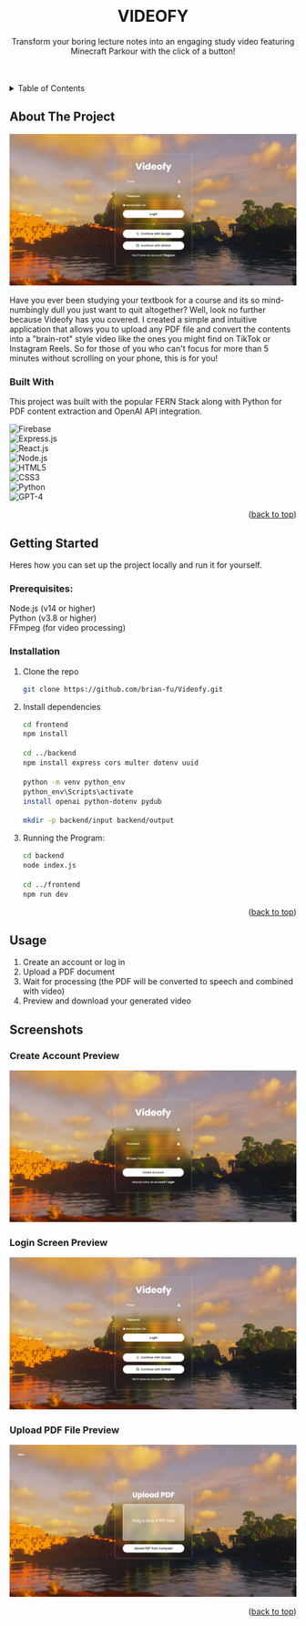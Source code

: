 <a id="readme-top"></a>




<!-- PROJECT LOGO -->
<br />
<div align="center">
  <h1 align="center">VIDEOFY</h1>

  <p align="center">
    Transform your boring lecture notes into an engaging study video featuring Minecraft Parkour with the click of a button!
    <br />
    <br />
    <br />
  </p>
</div>



<!-- TABLE OF CONTENTS -->
<details>
  <summary>Table of Contents</summary>
  <ol>
    <li>
      <a href="#about-the-project">About The Project</a>
      <ul>
        <li><a href="#built-with">Built With</a></li>
      </ul>
    </li>
    <li>
      <a href="#getting-started">Getting Started</a>
      <ul>
        <li><a href="#prerequisites">Prerequisites</a></li>
        <li><a href="#installation">Installation</a></li>
      </ul>
    </li>
    <li><a href="#usage">Usage</a></li>
  </ol>
</details>



<!-- ABOUT THE PROJECT -->
## About The Project

![Login Screen Preview](frontend/src/assets/readme-ss/login-screen-preview.jpg)

Have you ever been studying your textbook for a course and its so mind-numbingly dull you just want to quit altogether? Well, look no further because Videofy has you covered. I created a simple and intuitive application that allows you to upload any PDF file and convert the contents into a "brain-rot" style video like the ones you might find on TikTok or Instagram Reels. So for those of you who can't focus for more than 5 minutes without scrolling on your phone, this is for you!



### Built With

This project was built with the popular FERN Stack along with Python for PDF content extraction and OpenAI API integration.

![Firebase](https://img.shields.io/badge/Firebase-%23FFCA28.svg?style=for-the-badge&logo=firebase&logoColor=black) <br />
![Express.js](https://img.shields.io/badge/Express.js-000000.svg?style=for-the-badge&logo=express&logoColor=white) <br />
![React.js](https://img.shields.io/badge/React.js-%2361DAFB.svg?style=for-the-badge&logo=react&logoColor=white) <br />
![Node.js](https://img.shields.io/badge/Node.js-43853D.svg?style=for-the-badge&logo=node.js&logoColor=white) <br />
![HTML5](https://img.shields.io/badge/html5-%23E34F26.svg?style=for-the-badge&logo=html5&logoColor=white) <br />
![CSS3](https://img.shields.io/badge/css3-%231572B6.svg?style=for-the-badge&logo=css3&logoColor=white) <br />
![Python](https://img.shields.io/badge/python-3670A0?style=for-the-badge&logo=python&logoColor=ffdd54) <br />
![GPT-4](https://img.shields.io/badge/OpenAI_GPT--4-412991.svg?style=for-the-badge&logo=openai&logoColor=white) 
<p align="right">(<a href="#readme-top">back to top</a>)</p>



<!-- GETTING STARTED -->
## Getting Started

Heres how you can set up the project locally and run it for yourself. 

### Prerequisites:
Node.js (v14 or higher) <br />
Python (v3.8 or higher) <br />
FFmpeg (for video processing)

### Installation

1. Clone the repo
   ```sh
   git clone https://github.com/brian-fu/Videofy.git
   ```
2. Install dependencies
   ```sh
   cd frontend
   npm install

   cd ../backend
   npm install express cors multer dotenv uuid
  
   python -m venv python_env
   python_env\Scripts\activate
   install openai python-dotenv pydub

   mkdir -p backend/input backend/output
   ```
3. Running the Program:
   ```sh
   cd backend
   node index.js

   cd ../frontend
   npm run dev
   ```
  

<p align="right">(<a href="#readme-top">back to top</a>)</p>



<!-- USAGE EXAMPLES -->
## Usage

1. Create an account or log in
2. Upload a PDF document
3. Wait for processing (the PDF will be converted to speech and combined with video)
4. Preview and download your generated video

## Screenshots

### Create Account Preview
![Create Account Preview](frontend/src/assets/readme-ss/create-account-preview.jpg)

### Login Screen Preview
![Login Screen Preview](frontend/src/assets/readme-ss/login-screen-preview.jpg)

### Upload PDF File Preview
![Upload PDF File Preview](frontend/src/assets/readme-ss/upload-pdf-file-preview.png)




<p align="right">(<a href="#readme-top">back to top</a>)</p>





